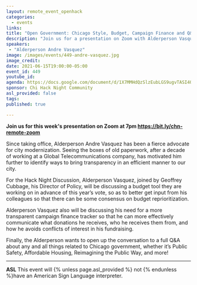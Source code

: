 ```yaml
---
layout: remote_event_openhack
categories:
  - events
links: 
title: "Open Government: Chicago Style, Budget, Campaign Finance and Q&A"
description: "Join us for a presentation on Zoom with Alderperson Vasquez, joined by Geoffrey Cubbage, his Director of Policy, for a look at a budget tool they are working on in advance of this year’s vote, so as to better get input from his colleagues so that there can be some consensus on budget reprioritization. After we will open up the conversation to a full Q&A about any and all things related to Chicago government, whether it’s Public Safety, Affordable Housing, Reimagining the Public Way, and more."
speakers:
 - "Alderperson Andre Vasquez"
image: /images/events/449-andre-vasquez.jpg
image_credit:
date: 2021-06-15T19:00:00-05:00
event_id: 449
youtube_id: 
agenda: https://docs.google.com/document/d/1X7MMHdQzSlzEubLGS9ugvTASI4Q0r7gPFsDrk5UCMM8/edit?usp=sharing
sponsor: Chi Hack Night Community
asl_provided: false
tags: 
published: true

---
```


**Join us for this week's presentation on Zoom at 7pm https://bit.ly/chn-remote-zoom**

Since taking office, Alderperson Andre Vasquez has been a fierce advocate for city modernization. Seeing the boxes of old paperwork, after a decade of working at a Global Telecommunications company, has motivated him further to identify ways to bring transparency in an efficient manner to our city. 

For the Hack Night Discussion, Alderperson Vasquez, joined by Geoffrey Cubbage, his Director of Policy, will be discussing a budget tool they are working on in advance of this year’s vote, so as to better get input from his colleagues so that there can be some consensus on budget reprioritization.

Alderperson Vasquez also will be discussing his need for a more transparent campaign finance tracker so that he can more effectively communicate what donations he receives, who he receives them from, and how he avoids conflicts of interest in his fundraising.

Finally, the Alderperson wants to open up the conversation to a full Q&A about any and all things related to Chicago government, whether it’s Public Safety, Affordable Housing, Reimagining the Public Way, and more!

---

**ASL** This event will {% unless page.asl_provided %} not {% endunless %}have an American Sign Language interpreter.
